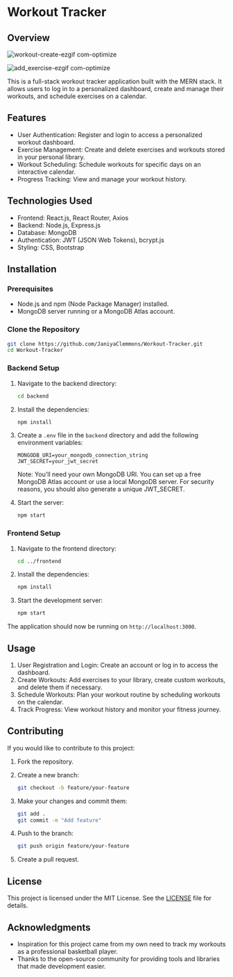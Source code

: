 # Workout Tracker

## Overview
![workout-create-ezgif com-optimize](https://github.com/user-attachments/assets/4fc0925e-f8f2-43b6-bf8c-0cfac4acc9e8)

![add_exercise-ezgif com-optimize](https://github.com/user-attachments/assets/d2333ca9-4336-4351-8654-8aa491b82e28)


This is a full-stack workout tracker application built with the MERN stack. It allows users to log in to a personalized dashboard, create and manage their workouts, and schedule exercises on a calendar.

## Features

- User Authentication: Register and login to access a personalized workout dashboard.
- Exercise Management: Create and delete exercises and workouts stored in your personal library.
- Workout Scheduling: Schedule workouts for specific days on an interactive calendar.
- Progress Tracking: View and manage your workout history.

## Technologies Used

- Frontend: React.js, React Router, Axios
- Backend: Node.js, Express.js
- Database: MongoDB
- Authentication: JWT (JSON Web Tokens), bcrypt.js
- Styling: CSS, Bootstrap

## Installation

### Prerequisites

- Node.js and npm (Node Package Manager) installed.
- MongoDB server running or a MongoDB Atlas account.

### Clone the Repository

```bash
git clone https://github.com/JaniyaClemmons/Workout-Tracker.git
cd Workout-Tracker
```

### Backend Setup

1. Navigate to the backend directory:

    ```bash
    cd backend
    ```

2. Install the dependencies:

    ```bash
    npm install
    ```

3. Create a `.env` file in the `backend` directory and add the following environment variables:

    ```env
    MONGODB_URI=your_mongodb_connection_string
    JWT_SECRET=your_jwt_secret
    ```
    Note: You'll need your own MongoDB URI. You can set up a free MongoDB Atlas account or use a local MongoDB server. For security reasons, you should also generate a unique JWT_SECRET.

4. Start the server:

    ```bash
    npm start
    ```

### Frontend Setup

1. Navigate to the frontend directory:

    ```bash
    cd ../frontend
    ```

2. Install the dependencies:

    ```bash
    npm install
    ```

3. Start the development server:

    ```bash
    npm start
    ```

The application should now be running on `http://localhost:3000`.

## Usage

1. User Registration and Login: Create an account or log in to access the dashboard.
2. Create Workouts: Add exercises to your library, create custom workouts, and delete them if necessary.
3. Schedule Workouts: Plan your workout routine by scheduling workouts on the calendar.
4. Track Progress: View workout history and monitor your fitness journey.

## Contributing

If you would like to contribute to this project:

1. Fork the repository.
2. Create a new branch:

    ```bash
    git checkout -b feature/your-feature
    ```

3. Make your changes and commit them:

    ```bash
    git add .
    git commit -m "Add feature"
    ```

4. Push to the branch:

    ```bash
    git push origin feature/your-feature
    ```

5. Create a pull request.

## License

This project is licensed under the MIT License. See the [LICENSE](LICENSE) file for details.

## Acknowledgments

- Inspiration for this project came from my own need to track my workouts as a professional basketball player.
- Thanks to the open-source community for providing tools and libraries that made development easier.
